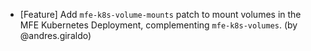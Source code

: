 - [Feature] Add `mfe-k8s-volume-mounts` patch to mount volumes in the MFE Kubernetes Deployment, complementing `mfe-k8s-volumes`. (by @andres.giraldo)
